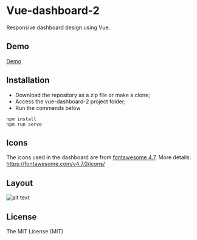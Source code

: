 # Vue-dashboard-2
Responsive dashboard design using Vue.

## Demo
[Demo](https://vue-dashboard-2.vercel.app/#/)

## Installation
- Download the repository as a zip file or make a clone;
- Access the vue-dashboard-2 project folder;
- Run the commands below
```
npm install
npm run serve
```

## Icons
The icons used in the dashboard are from [fontawesome 4.7](https://fontawesome.com/v4.7.0/icons/).
More details: https://fontawesome.com/v4.7.0/icons/

## Layout

![alt text](http://romulodevweb.com.br/wp-content/uploads/2020/10/Capturar-1.png)

## License

The MIT License (MIT)

